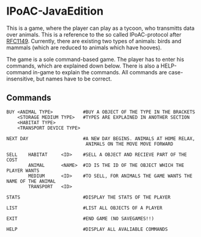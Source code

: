 # IPoAC-JavaEdition

This is a game, where the player can play as a tycoon, who transmitts data over animals. This is a reference to the so
called IPoAC-protocol after [RFC1149](https://datatracker.ietf.org/doc/html/rfc1149). Currently, there are existing two
types of animals: birds and mammals (which are reduced to animals which have hooves).

The game is a sole command-based game. The player has to enter his commands, which are explained down below. There is
also a HELP-command in-game to explain the commands. All commands are case-insensitive, but names have to be correct.

## Commands

```IPoAT
BUY <ANIMAL TYPE>           #BUY A OBJECT OF THE TYPE IN THE BRACKETS
    <STORAGE MEDIUM TYPE>   #TYPES ARE EXPLAINED IN ANOTHER SECTION
    <HABITAT TYPE>
    <TRANSPORT DEVICE TYPE>
    
NEXT DAY                    #A NEW DAY BEGINS. ANIMALS AT HOME RELAX,
                             ANIMALS ON THE MOVE MOVE FORWARD
                          
SELL    HABITAT     <ID>    #SELL A OBJECT AND RECIEVE PART OF THE COST
        ANIMAL      <NAME>  #ID IS THE ID OF THE OBJECT WHICH THE PLAYER WANTS
        MEDIUM      <ID>    #TO SELL, FOR ANIMALS THE GAME WANTS THE NAME OF THE ANIMAL
        TRANSPORT   <ID>
        
STATS                       #DISPLAY THE STATS OF THE PLAYER

LIST                        #LIST ALL OBJECTS OF A PLAYER

EXIT                        #END GAME (NO SAVEGAMES!!)

HELP                        #DISPLAY ALL AVALIABLE COMMANDS        
```
    

